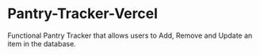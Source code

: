 # Pantry-Tracker-Vercel
Functional Pantry Tracker that allows users to Add, Remove and Update an item in the database.
